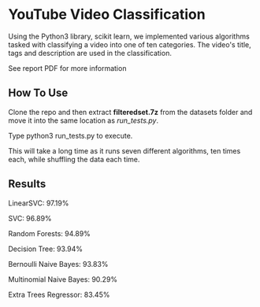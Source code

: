 # YouTube Video Classification
Using the Python3 library, scikit learn, we implemented various algorithms tasked with classifying a video into one of ten categories.
The video's title, tags and description are used in the classification.

See report PDF for more information
## How To Use
Clone the repo and then extract **filteredset.7z** from the datasets folder and move it into the same location as *run_tests.py*.

Type python3 run_tests.py to execute.

This will take a long time as it runs seven different algorithms, ten times each, while shuffling the data each time.
## Results
LinearSVC: 97.19%

SVC: 96.89%

Random Forests: 94.89%

Decision Tree: 93.94%

Bernoulli Naive Bayes: 93.83%

Multinomial Naive Bayes: 90.29%

Extra Trees Regressor: 83.45%
